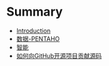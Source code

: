 # Summary

* [Introduction](README.md)
* [数据-PENTAHO](chapter1.md)
* [智能](zhi-neng.md)
* [如何向GitHub开源项目贡献源码](ru-he-xiang-github-kai-yuan-xiang-mu-gong-xian-yuan-ma.md)

